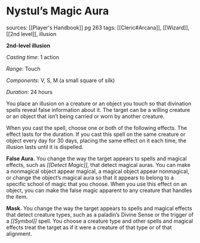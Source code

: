 # Nystul’s Magic Aura
sources: [[Player's Handbook]] pg 263
tags: [[Cleric#Arcana]], [[Wizard]], [[2nd level]], illusion

**2nd-level illusion**

*Casting time*: 1 action

*Range*: Touch

*Components*: V, S, M (a small square of silk)

*Duration*: 24 hours

You place an illusion on a creature or an object you touch so that divination spells reveal false information about it. The target can be a willing creature or an object that isn’t being carried or worn by another creature. 

When you cast the spell, choose one or both of the following effects. The effect lasts for the duration. If you cast this spell on the same creature or object every day for 30 days, placing the same effect on it each time, the illusion lasts until it is dispelled.

**False Aura.** You change the way the target appears to spells and magical effects, such as *[[Detect Magic]]*, that detect magical auras. You can make a nonmagical object appear magical, a magical object appear nonmagical, or change the object’s magical aura so that it appears to belong to a specific school of magic that you choose. When you use this effect on an object, you can make the false magic apparent to any creature that handles the item.

**Mask.** You change the way the target appears to spells and magical effects that detect creature types, such as a paladin’s Divine Sense or the trigger of a *[[Symbol]]* spell. You choose a creature type and other spells and magical effects treat the target as if it were a creature of that type or of that alignment.
